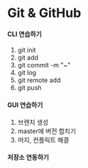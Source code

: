 # Git & GitHub 

#### CLI 연습하기
1. git init
2. git add
3. git commit -m "~"
4. git log
5. git remote add
6. git push 
#### GUI 연습하기
1. 브랜치 생성
2. master에 버전 합치기
3. 머지, 컨플릭트 해결
#### 저장소 연동하기
